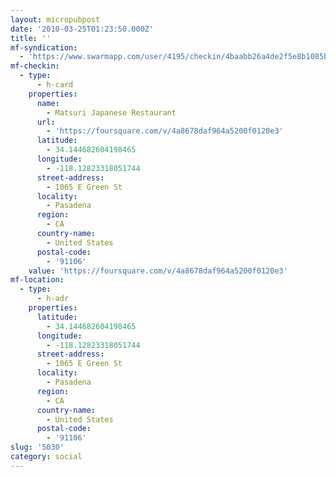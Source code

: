 ```yaml
---
layout: micropubpost
date: '2010-03-25T01:23:50.000Z'
title: ''
mf-syndication:
  - 'https://www.swarmapp.com/user/4195/checkin/4baabb26a4de2f5e8b1085bc'
mf-checkin:
  - type:
      - h-card
    properties:
      name:
        - Matsuri Japanese Restaurant
      url:
        - 'https://foursquare.com/v/4a8678daf964a5200f0120e3'
      latitude:
        - 34.144682604198465
      longitude:
        - -118.12823318051744
      street-address:
        - 1065 E Green St
      locality:
        - Pasadena
      region:
        - CA
      country-name:
        - United States
      postal-code:
        - '91106'
    value: 'https://foursquare.com/v/4a8678daf964a5200f0120e3'
mf-location:
  - type:
      - h-adr
    properties:
      latitude:
        - 34.144682604198465
      longitude:
        - -118.12823318051744
      street-address:
        - 1065 E Green St
      locality:
        - Pasadena
      region:
        - CA
      country-name:
        - United States
      postal-code:
        - '91106'
slug: '5030'
category: social
---
```

